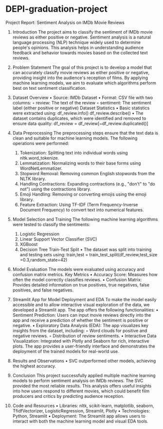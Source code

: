 # DEPI-graduation-project
Project Report: Sentiment Analysis on IMDb Movie Reviews
1. Introduction
The project aims to classify the sentiment of IMDb movie reviews as either positive or negative. Sentiment analysis is a natural language processing (NLP) technique widely used to determine people's opinions. This analysis helps in understanding audience feedback and behavior towards movies based on the collected text reviews.

2. Problem Statement
The goal of this project is to develop a model that can accurately classify movie reviews as either positive or negative, providing insight into the audience's reception of films. By applying machine learning models, we aim to evaluate which algorithms perform best on text sentiment classification.

3. Dataset Overview
    • Source: IMDb Dataset
    • Format: CSV file with two columns:
        ◦ review: The text of the review
        ◦ sentiment: The sentiment label (either positive or negative)
Dataset Statistics
    • Basic statistics were extracted using:
df_review.info()
df_review.describe()
    • The dataset contains duplicates, which were identified and removed to ensure data quality:
df_review = df_review[~df_review.duplicated()]

4. Data Preprocessing
The preprocessing steps ensure that the text data is clean and suitable for machine learning models. The following operations were performed:
    1. Tokenization: Splitting text into individual words using nltk.word_tokenize.
    2. Lemmatization: Normalizing words to their base forms using WordNetLemmatizer.
    3. Stopword Removal: Removing common English stopwords from the NLTK library.
    4. Handling Contractions: Expanding contractions (e.g., "don't" to "do not") using the contractions library.
    5. Emoji Handling: Removing or converting emojis using the emoji library.
    6. Feature Extraction: Using TF-IDF (Term Frequency-Inverse Document Frequency) to convert text into numerical features.

5. Model Selection and Training
The following machine learning algorithms were tested to classify the sentiments:
    1. Logistic Regression
    2. Linear Support Vector Classifier (SVC)
    3. XGBoost
    4. Decision Tree
Train-Test Split
    • The dataset was split into training and testing sets using:
train,test = train_test_split(df_review,test_size =0.3,random_state=42)

6. Model Evaluation
The models were evaluated using accuracy and confusion matrix metrics.
Key Metrics
    • Accuracy Score: Measures how often the model correctly classifies reviews.
    • Confusion Matrix: Provides detailed information on true positives, true negatives, false positives, and false negatives.

7. Streamlit App for Model Deployment and EDA
To make the model easily accessible and to allow interactive visual exploration of the data, we developed a Streamlit app. The app offers the following functionalities:
    • Sentiment Prediction: Users can input movie reviews directly into the app and receive a prediction of whether the sentiment is positive or negative.
    • Exploratory Data Analysis (EDA): The app visualizes key insights from the dataset, including:
        ◦ Word clouds for positive and negative reviews.
        ◦ Distribution of review sentiments.
    • Interactive Data Visualization: Integrated with Plotly and Seaborn for rich, interactive plots.
The app provides a user-friendly interface and demonstrates the deployment of the trained models for real-world use.

8. Results and Observations
    • SVC outperformed other models, achieving the highest accuracy.

9. Conclusion
This project successfully applied multiple machine learning models to perform sentiment analysis on IMDb reviews. The SVC provided the most reliable results. This analysis offers useful insights into how users respond to different movies, which could benefit film producers and critics by predicting audience reception.

10. Code and Resources
    • Libraries: nltk, scikit-learn, matplotlib, seaborn, TfidfVectorizer, LogisticRegression, Streamlit, Plotly
    • Technologies: Python, Streamlit
    • Deployment: The Streamlit app allows users to interact with both the machine learning model and visual EDA tools.
